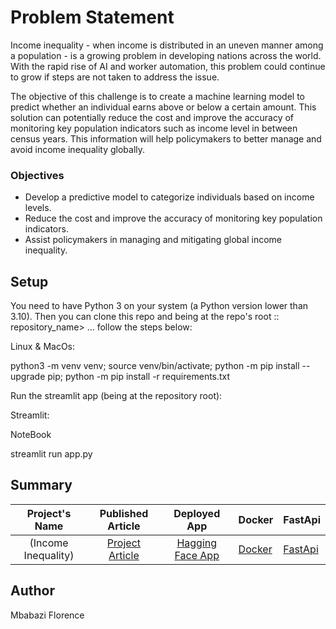 # Problem Statement

Income inequality - when income is distributed in an uneven manner among a population - is a growing problem in developing nations across the world. With the rapid rise of AI and worker automation, this problem could continue to grow if steps are not taken to address the issue.

The objective of this challenge is to create a machine learning model to predict whether an individual earns above or below a certain amount.
This solution can potentially reduce the cost and improve the accuracy of monitoring key population indicators such as income level in between census years. This information will help policymakers to better manage and avoid income inequality globally.


### Objectives
- Develop a predictive model to categorize individuals based on income levels.
- Reduce the cost and improve the accuracy of monitoring key population indicators.
- Assist policymakers in managing and mitigating global income inequality.


## Setup

You need to have Python 3 on your system (a Python version lower than 3.10). Then you can clone this repo and being at the repo's root :: repository_name> ... follow the steps below:

Linux & MacOs:

  python3 -m venv venv; source venv/bin/activate; python -m pip install --upgrade pip; python -m pip install -r requirements.txt

Run the streamlit app (being at the repository root):

Streamlit:

NoteBook

  streamlit run app.py

## Summary

 | Project's Name | Published Article  | Deployed App | Docker   | FastApi
|:--------------:|:--------------:|:--------------:|:-------------|:------------|
|(Income Inequality)  |[Project Article]() |    [Hagging Face App](https://huggingface.co/spaces/Mbabazi/Income-Prediction-App) | [Docker](https://hub.docker.com/r/mbabaziflorence1234/income-classification-fastapi) | [FastApi](https://mbabazi-income-prediction.hf.space/docs)

## Author

Mbabazi Florence